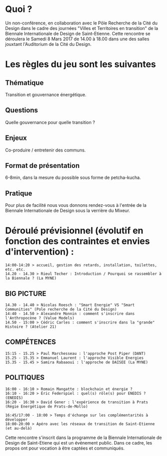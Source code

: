 # Quoi ?

Un non-conférence, en collaboration avec le Pôle Recherche de la Cité du Design dans le cadre des journées "Villes et Territoires en transition" de la Biennale Internationale de Design de Saint-Etienne. Cette rencontre se déroulera le Samedi 8 Mars 2017 de 14.00 à 18.00 dans une des salles jouxtant l'Auditorium de la Cité du Design.

# Les règles du jeu sont les suivantes

## Thématique
Transition et gouvernance énergétique.

## Questions
Quelle gouvernance pour quelle transition ?

## Enjeux
Co-produire / entretenir des communs.

## Format de présentation
6-8min, dans la mesure du possible sous forme de petcha-kucha. 

## Pratique
Pour plus de facilité nous vous donnons rendez-vous à l'entrée de la Biennale Internationale de Design sous la verrière du Mixeur.

# Déroulé prévisionnel (évolutif en fonction des contraintes et envies d'intervention) :

    14:00-14:20 > accueil, gestion des retards, installation, toilettes, etc. etc.
    14.20 - 14.30 > Rieul Techer : Introduction / Pourquoi se rassembler à la Biennale ? (La MYNE)

## BIG PICTURE

    14.30 - 14.40 > Nicolas Roesch : "Smart Energie" VS "Smart Communities" (Pole recherche de la Cité du Design)
    14:40 - 14.50 > Alexandre Monnin : comment s'inscrire dans l'Anthropocène ? (Value Models)
    14.50 - 15:00 > Cédric Carles : comment s'inscrire dans la "grande" Histoire ? (Atelier 21)

## COMPÉTENCES

    15:15 - 15.25 > Paul Marchesseau : l'approche Post Piper (DANT)
    15.25 - 15.35 > Emmanuel Laurent : l'approche Visible Energies
    15.35 - 15.45 > Samira Rabaaoui : l'approche de DAISEE (La MYNE)

## POLITIQUES

    16:00 - 16:10 > Romain Mangatte : blockchain et énergie ?
    16:10 - 16:20 > Éric Federspiel : quel(s) rôle(s) pour ENEDIS ? (ENEDIS)
    16:20 - 16:30 > David Gener : l'expérience de transition à Prats (Régie Energétique de Prats-de-Mollo)

    16:45/17:00 - 18:00 > Temps d'échange sur les complémentarités à développer
    18:00-20:00 > Apéro avec les réseaux de transition de Saint-Etienne (et au-delà)


Cette rencontre s'inscrit dans la programme de la Biennale Internationale de Design de Saint-Etiene qui est un événement public. Dans ce cadre, les propos ont pour vocation à être captées et communiqués.
